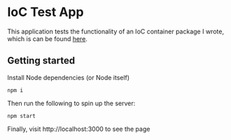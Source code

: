 # IoC Test App

This application tests the functionality of an IoC container package I wrote, which is can be found [here](https://github.com/ianmacdougald/IoCjs).

## Getting started

Install Node dependencies (or Node itself)

`npm i`

Then run the following to spin up the server:

`npm start`

Finally, visit http://localhost:3000 to see the page

